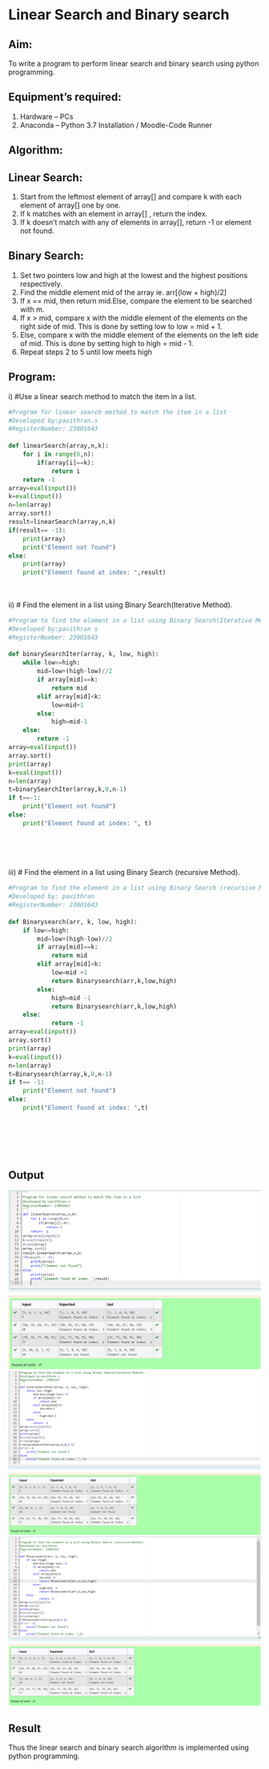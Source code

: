 # Linear Search and Binary search
## Aim:
To write a program to perform linear search and binary search using python programming.
## Equipment’s required:
1.	Hardware – PCs
2.	Anaconda – Python 3.7 Installation / Moodle-Code Runner
## Algorithm:
## Linear Search:
1.	Start from the leftmost element of array[] and compare k with each element of array[] one by one.
2.	If k matches with an element in array[] , return the index.
3.	If k doesn’t match with any of elements in array[], return -1 or element not found.
## Binary Search:
1.	Set two pointers low and high at the lowest and the highest positions respectively.
2.	Find the middle element mid of the array ie. arr[(low + high)/2]
3.	If x == mid, then return mid.Else, compare the element to be searched with m.
4.	If x > mid, compare x with the middle element of the elements on the right side of mid. This is done by setting low to low = mid + 1.
5.	Else, compare x with the middle element of the elements on the left side of mid. This is done by setting high to high = mid - 1.
6.	Repeat steps 2 to 5 until low meets high
## Program:
i)	#Use a linear search method to match the item in a list.
``` python
#Program for linear search method to match the item in a list
#Developed by:pavithran.s
#RegisterNumber: 23001643

def linearSearch(array,n,k):
    for i in range(0,n):
        if(array[i]==k):
            return i
    return -1
array=eval(input())
k=eval(input())
n=len(array)
array.sort()
result=linearSearch(array,n,k)
if(result== -1):
    print(array)
    print("Element not found")
else:
    print(array)
    print("Element found at index: ",result)
    



```
ii)	# Find the element in a list using Binary Search(Iterative Method).
``` python
#Program to find the element in a list using Binary Search(Iterative Method)..
#Developed by:pavithran s
#RegisterNumber: 23001643

def binarySearchIter(array, k, low, high):
    while low<=high:
        mid=low+(high-low)//2
        if array[mid]==k:
            return mid
        elif array[mid]<k:
            low=mid+1
        else:
            high=mid-1
    else:
        return -1
array=eval(input())
array.sort()
print(array)
k=eval(input())
n=len(array)
t=binarySearchIter(array,k,0,n-1)
if t==-1:
    print("Element not found")
else:
    print("Element found at index: ", t)
    





```
iii)	# Find the element in a list using Binary Search (recursive Method).
``` python
#Program to find the element in a list using Binary Search (recursive Method).
#Developed by: pavithran
#RegisterNumber: 23001643

def Binarysearch(arr, k, low, high):
    if low<=high:
        mid=low+(high-low)//2
        if array[mid]==k:
            return mid
        elif array[mid]<k:
            low=mid +1
            return Binarysearch(arr,k,low,high)
        else:
            high=mid -1
            return Binarysearch(arr,k,low,high)
    else:
            return -1
array=eval(input())
array.sort()
print(array)
k=eval(input())
n=len(array)
t=Binarysearch(array,k,0,n-1)
if t== -1:
    print("Element not found")
else:
    print("Element found at index: ",t)
            
    





```
## Output
![output](/1.png)
![output](/2.png)
![output](/Screenshot%202023-07-26%20125831.png)






## Result
Thus the linear search and binary search algorithm is implemented using python programming.